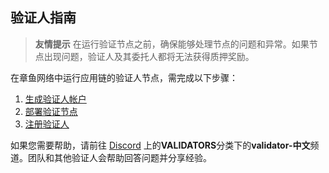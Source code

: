 ## 验证人指南

> **友情提示**
> 在运行验证节点之前，确保能够处理节点的问题和异常。如果节点出现问题，验证人及其委托人都将无法获得质押奖励。

在章鱼网络中运行应用链的验证人节点，需完成以下步骤：

1. [生成验证人帐户](./validator-generate-keys.md)
2. [部署验证节点](./validator-deploy.md)
3. [注册验证人](./validator-register.md)

如果您需要帮助，请前往 [Discord](https://discord.gg/6GTJBkZA9Q) 上的**VALIDATORS**分类下的**validator-中文**频道。团队和其他验证人会帮助回答问题并分享经验。